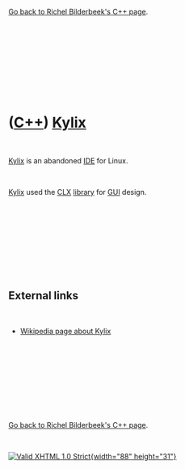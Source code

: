 

[Go back to Richel Bilderbeek's C++ page](Cpp.htm).

 

 

 

 

 

([C++](Cpp.htm)) [Kylix](CppKylix.htm)
======================================

 

[Kylix](CppKylix.htm) is an abandoned [IDE](CppIde.htm) for Linux.

 

[Kylix](CppKylix.htm) used the [CLX](CppClx.htm)
[library](CppLibrary.htm) for [GUI](CppGui.htm) design.

 

 

 

 

 

External links
--------------

 

-   [Wikipedia page about
    Kylix](http://en.wikipedia.org/wiki/Kylix_%28software%29)

 

 

 

 

 

[Go back to Richel Bilderbeek's C++ page](Cpp.htm).



 

[![Valid XHTML 1.0 Strict](valid-xhtml10.png){width="88"
height="31"}](http://validator.w3.org/check?uri=referer)
